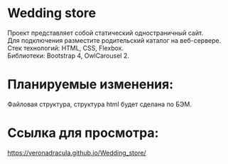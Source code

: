 # Wedding store
Проект представляет собой статический одностраничный сайт.  
Для подключения разместите родительский каталог на веб-сервере.  
Стек технологий: HTML, CSS, Flexbox.  
Библиотеки: Bootstrap 4, OwlCarousel 2.

# Планируемые изменения:
Файловая структура, структура html будет сделана по БЭМ.

# Ссылка для просмотра:
https://veronadracula.github.io/Wedding_store/ 
